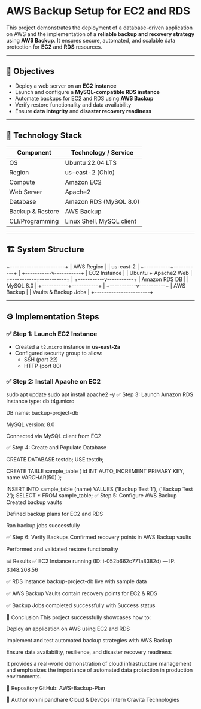 # AWS Backup Setup for EC2 and RDS

This project demonstrates the deployment of a database-driven application on AWS and the implementation of a **reliable backup and recovery strategy** using **AWS Backup**. It ensures secure, automated, and scalable data protection for **EC2** and **RDS** resources.

---

## 🎯 Objectives

- Deploy a web server on an **EC2 instance**
- Launch and configure a **MySQL-compatible RDS instance**
- Automate backups for EC2 and RDS using **AWS Backup**
- Verify restore functionality and data availability
- Ensure **data integrity** and **disaster recovery readiness**

---

## 🧰 Technology Stack

| Component         | Technology / Service         |
|------------------|-------------------------------|
| OS               | Ubuntu 22.04 LTS              |
| Region           | us-east-2 (Ohio)              |
| Compute          | Amazon EC2                    |
| Web Server       | Apache2                       |
| Database         | Amazon RDS (MySQL 8.0)        |
| Backup & Restore | AWS Backup                    |
| CLI/Programming  | Linux Shell, MySQL client     |

---

## 🏗 System Structure

+-----------------------+
| AWS Region |
| us-east-2 |
+-----------+-----------+
|
+-----------v-----------+
| EC2 Instance |
| Ubuntu + Apache2 Web |
+-----------+-----------+
|
+-----------v-----------+
| Amazon RDS DB |
| MySQL 8.0 |
+-----------+-----------+
|
+-----------v-----------+
| AWS Backup |
| Vaults & Backup Jobs |
+-----------------------+



---

## ⚙️ Implementation Steps

### ✅ Step 1: Launch EC2 Instance
- Created a `t2.micro` instance in **us-east-2a**
- Configured security group to allow:
  - SSH (port 22)
  - HTTP (port 80)

### ✅ Step 2: Install Apache on EC2

sudo apt update
sudo apt install apache2 -y
✅ Step 3: Launch Amazon RDS
Instance type: db.t4g.micro

DB name: backup-project-db

MySQL version: 8.0

Connected via MySQL client from EC2

✅ Step 4: Create and Populate Database

CREATE DATABASE testdb;
USE testdb;

CREATE TABLE sample_table (
  id INT AUTO_INCREMENT PRIMARY KEY,
  name VARCHAR(50)
);

INSERT INTO sample_table (name) VALUES ('Backup Test 1'), ('Backup Test 2');
SELECT * FROM sample_table;
✅ Step 5: Configure AWS Backup
Created backup vaults

Defined backup plans for EC2 and RDS

Ran backup jobs successfully

✅ Step 6: Verify Backups
Confirmed recovery points in AWS Backup vaults

Performed and validated restore functionality

📊 Results
✅ EC2 Instance running (ID: i-052b662c771a8382d) — IP: 3.148.208.56

✅ RDS Instance backup-project-db live with sample data

✅ AWS Backup Vaults contain recovery points for EC2 & RDS

✅ Backup Jobs completed successfully with Success status

📝 Conclusion
This project successfully showcases how to:

Deploy an application on AWS using EC2 and RDS

Implement and test automated backup strategies with AWS Backup

Ensure data availability, resilience, and disaster recovery readiness

It provides a real-world demonstration of cloud infrastructure management and emphasizes the importance of automated data protection in production environments.

📁 Repository
GitHub: AWS-Backup-Plan

👤 Author
rohini pandhare
Cloud & DevOps Intern Cravita Technologies
